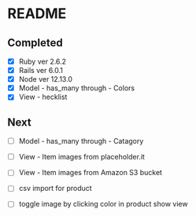 # README

## Completed
* [x] Ruby ver 2.6.2
* [x] Rails ver 6.0.1
* [x] Node ver 12.13.0
* [x] Model - has_many through - Colors
* [x] View - hecklist

## Next
* [ ] Model - has_many through - Catagory
* [ ] View - Item images from placeholder.it
* [ ] View - Item images from Amazon S3 bucket
* [ ] csv import for product
* [ ] toggle image by clicking color in product show view

